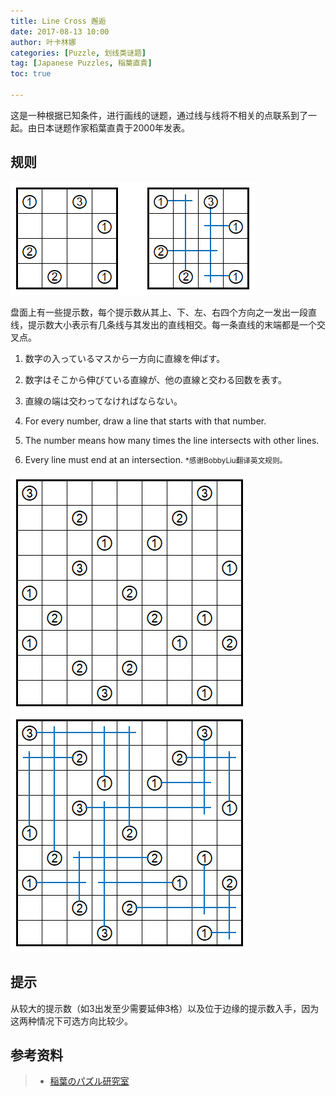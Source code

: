 ```yaml
---
title: Line Cross 邂逅
date: 2017-08-13 10:00
author: 叶卡林娜
categories: [Puzzle, 划线类谜题]
tag: [Japanese Puzzles, 稲葉直貴]
toc: true

---
```


这是一种根据已知条件，进行画线的谜题，通过线与线将不相关的点联系到了一起。由日本谜题作家稻葉直貴于2000年发表。

## 规则

![Line Cross小型例题，作者：稲葉直貴](/images/linecross.png)

盘面上有一些提示数，每个提示数从其上、下、左、右四个方向之一发出一段直线，提示数大小表示有几条线与其发出的直线相交。每一条直线的末端都是一个交叉点。

1. 数字の入っているマスから一方向に直線を伸ばす。
2. 数字はそこから伸びている直線が、他の直線と交わる回数を表す。
3. 直線の端は交わってなければならない。


1. For every number, draw a line that starts with that number. 
2. The number means how many times the line intersects with other lines. 
3. Every line must end at an intersection. 
<small>\*感谢BobbyLiu翻译英文规则。</small>

![Line Cross，作者：稲葉直貴](/images/linecross_e.png)
![Line Cross例题解答](/images/linecross_a.png)

## 提示

从较大的提示数（如3出发至少需要延伸3格）以及位于边缘的提示数入手，因为这两种情况下可选方向比较少。

## 参考资料

> - [稲葉のパズル研究室](http://inabapuzzle.com/honkaku/line_cross.html)